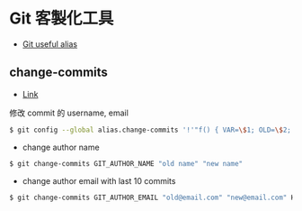 # Git 客製化工具
- [Git useful alias](https://github.com/brauliobo/gitconfig/blob/master/configs/.gitconfig)

## change-commits
- [Link](https://stackoverflow.com/questions/2919878/git-rewrite-previous-commit-usernames-and-emails)

修改 commit 的 username, email
```bash
$ git config --global alias.change-commits '!'"f() { VAR=\$1; OLD=\$2; NEW=\$3; shift 3; git filter-branch --env-filter \"if [[ \\\"\$\`echo \$VAR\`\\\" = '\$OLD' ]]; then export \$VAR='\$NEW'; fi\" \$@; }; f"
```
- change author name
```bash
$ git change-commits GIT_AUTHOR_NAME "old name" "new name"
```
- change author email with last 10 commits
```bash
$ git change-commits GIT_AUTHOR_EMAIL "old@email.com" "new@email.com" HEAD~10..HEAD
```